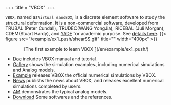 +++
title = "VBOX"
+++

`VBOX`, named as`Virtual sandBOX`, is a discrete element software to study the structural deformation. It is a non-commercial software, developed from TRUBAL (Peter Cundall), TRUDEC(WANG YongJia), RICEBAL (Juli Morgan), CDEM(Stuart Hardy), and [YADE](https://yade-dem.org/) for academic purpose. See [details here](/en/download).
{{< figure src="/example/ex1_push/shearSS.gif" title=""  width="400px" >}}
<center>[The first example to learn VBOX ](/en/example/ex1_push/)</center>

- [Doc](https://doc.geovbox.com/) includes VBOX manual and tutorial.
- [Gallery](/en/gallery/) shows the simulation examples, including numerical simulations and Analog models.
- [Example](/en/example/) releases VBOX  the official numerical simulations by VBOX.
- [News](/en/blog/) publishs the news about VBOX, and releases excellent numerical simulations completed by users.
- [AM](/en/am/) demonstrates the typical analog models.
- [Download](/en/download/) Some softwares and the references.
